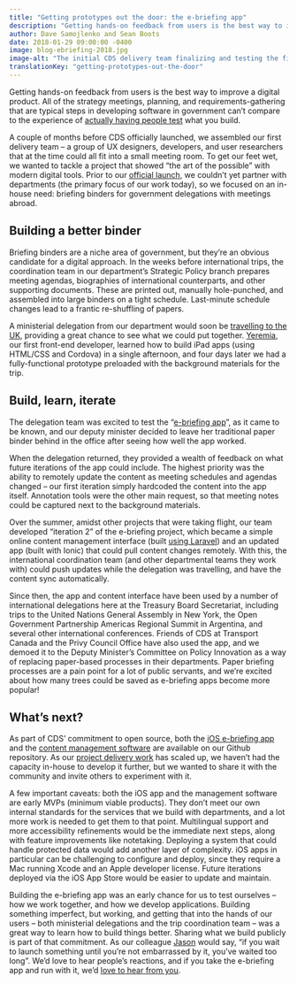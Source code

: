 ```yaml
---
title: "Getting prototypes out the door: the e-briefing app"
description: "Getting hands-on feedback from users is the best way to improve a digital product. To get our feet wet, prior to our official launch, we wanted to tackle a quick project that showed “the art of the possible” with modern digital tools."
author: Dave Samojlenko and Sean Boots
date: 2018-01-29 09:00:00 -0400
image: blog-ebriefing-2018.jpg
image-alt: "The initial CDS delivery team finalizing and testing the first version of the e-briefing app."
translationKey: "getting-prototypes-out-the-door"
---
```


Getting hands-on feedback from users is the best way to improve a digital product. All of the strategy meetings, planning, and requirements-gathering that are typical steps in developing software in government can’t compare to the experience of 
[actually having people test](https://medium.com/code-for-america/what-healthcare-gov-has-to-do-with-the-hawaii-false-alarm-and-what-to-do-about-it-445cb2b7af82) what you build.

A couple of months before CDS officially launched, we assembled our first delivery team – a group of UX designers, developers, and user researchers that at the time could all fit into a small meeting room. To get our feet wet, we wanted to tackle a project that showed “the art of the possible” with modern digital tools. Prior to our [official launch](https://digital.canada.ca/2017/07/18/launch-of-the-canadian-digital-service/), we couldn’t yet partner with departments (the primary focus of our work today), so we focused on an in-house need: briefing binders for government delegations with meetings abroad.

## Building a better binder

Briefing binders are a niche area of government, but they’re an obvious candidate for a digital approach. In the weeks before international trips, the coordination team in our department’s Strategic Policy branch prepares meeting agendas, biographies of international counterparts, and other supporting documents. These are printed out, manually hole-punched, and assembled into large binders on a tight schedule. Last-minute schedule changes lead to a frantic re-shuffling of papers. 

A ministerial delegation from our department would soon be [travelling to the UK](https://gds.blog.gov.uk/2017/12/14/gds-academy-sharing-with-other-governments/), providing a great chance to see what we could put together. [Yeremia](https://www.linkedin.com/in/yeremia-djaja-325b30a4/), our first front-end developer, learned how to build iPad apps (using HTML/CSS and Cordova) in a single afternoon, and four days later we had a fully-functional prototype preloaded with the background materials for the trip.

## Build, learn, iterate

The delegation team was excited to test the “[e-briefing app](https://github.com/cds-snc/e-briefing-app)”, as it came to be known, and our deputy minister decided to leave her traditional paper binder behind in the office after seeing how well the app worked. 

When the delegation returned, they provided a wealth of feedback on what future iterations of the app could include. The highest priority was the ability to remotely update the content as meeting schedules and agendas changed – our first iteration simply hardcoded the content into the app itself. Annotation tools were the other main request, so that meeting notes could be captured next to the background materials.

Over the summer, amidst other projects that were taking flight, our team developed “iteration 2” of the e-briefing project, which became a simple online content management interface (built [using Laravel](https://digital.canada.ca/2017/11/06/technology-choices-at-cds/)) and an updated app (built with Ionic) that could pull content changes remotely. With this, the international coordination team (and other departmental teams they work with) could push updates while the delegation was travelling, and have the content sync automatically.

Since then, the app and content interface have been used by a number of international delegations here at the Treasury Board Secretariat, including trips to the United Nations General Assembly in New York, the Open Government Partnership Americas Regional Summit in Argentina, and several other international conferences. Friends of CDS at Transport Canada and the Privy Council Office have also used the app, and we demoed it to the Deputy Minister’s Committee on Policy Innovation as a way of replacing paper-based processes in their departments. Paper briefing processes are a pain point for a lot of public servants, and we’re excited about how many trees could be saved as e-briefing apps become more popular!

## What’s next?

As part of CDS’ commitment to open source, both the [iOS e-briefing app](https://github.com/cds-snc/e-briefing-app) and the [content management software](https://github.com/cds-snc/e-briefing-service) are available on our Github repository. As our [project delivery work](https://digital.canada.ca/2017/08/24/picking-our-projects/) has scaled up, we haven’t had the capacity in-house to develop it further, but we wanted to share it with the community and invite others to experiment with it.

A few important caveats: both the iOS app and the management software are early MVPs (minimum viable products). They don’t meet our own internal standards for the services that we build with departments, and a lot more work is needed to get them to that point. Multilingual support and more accessibility refinements would be the immediate next steps, along with feature improvements like notetaking. Deploying a system that could handle protected data would add another layer of complexity. iOS apps in particular can be challenging to configure and deploy, since they require a Mac running Xcode and an Apple developer license. Future iterations deployed via the iOS App Store would be easier to update and maintain.

Building the e-briefing app was an early chance for us to test ourselves – how we work together, and how we develop applications. Building something imperfect, but working, and getting that into the hands of our users – both ministerial delegations and the trip coordination team – was a great way to learn how to build things better. Sharing what we build publicly is part of that commitment. As our colleague [Jason](https://twitter.com/Actinolite) would say, “if you wait to launch something until you’re not embarrassed by it, you’ve waited too long”. We’d love to hear people’s reactions, and if you take the e-briefing app and run with it, we’d [love to hear from you](mailto:cds-snc@tbs-sct.gc.ca).  
